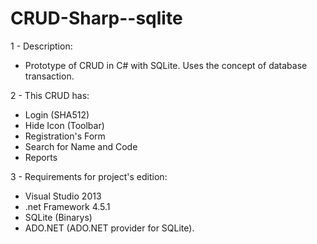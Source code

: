 # CRUD-Sharp--sqlite

1 - Description:
  - Prototype of CRUD in C# with SQLite. Uses the concept of database transaction.
  
2 - This CRUD has:
  - Login (SHA512)
  - Hide Icon (Toolbar)
  - Registration's Form
  - Search for Name and Code
  - Reports 
	
3 - Requirements for project's edition:
  - Visual Studio 2013
  - .net Framework 4.5.1 
  - SQLite (Binarys)
  - ADO.NET (ADO.NET provider for SQLite).
 
